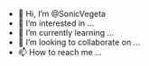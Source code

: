 - 👋 Hi, I’m @SonicVegeta
- 👀 I’m interested in ...
- 🌱 I’m currently learning ...
- 💞️ I’m looking to collaborate on ...
- 📫 How to reach me ...

<!---
SonicVegeta/SonicVegeta is a ✨ special ✨ repository because its `README.md` (this file) appears on your GitHub profile.
You can click the Preview link to take a look at your changes.
--->
